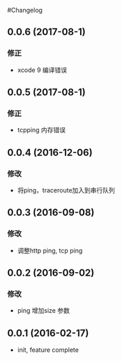 #Changelog

## 0.0.6 (2017-08-1)
### 修正
* xcode 9 编译错误

## 0.0.5 (2017-08-1)
### 修正
* tcpping 内存错误

## 0.0.4 (2016-12-06)
### 修改
* 将ping，traceroute加入到串行队列

## 0.0.3 (2016-09-08)
### 修改
* 调整http ping, tcp ping

## 0.0.2 (2016-09-02)
### 修改
* ping 增加size 参数

## 0.0.1 (2016-02-17)
* init, feature complete
